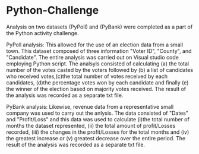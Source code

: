 # Python-Challenge
Analysis on two datasets (PyPoll) and (PyBank) were completed as a part of the Python activity challenge.

PyPoll analysis:
This allowed for the use of an election data from a small town. This dataset composed of three information "Voter ID", "County", and "Candidate". 
The entire analysis was carried out on Visual studio code employing Python script. The analsyis consisted of calculating (a) the total number of the votes casted by the voters followed by (b) a list of candidates who received votes,(c)the total number of votes received by each candidates, (d)the percentage votes won by each candidate and finally (e) the winner of the election based on majority votes received. The result of the analysis was recorded as a separate txt file.

PyBank analysis:
Likewise, revenue data from a representative small company was used to carry out the anlysis. The data consisted of 
"Dates" and "Profit/Loss" and this data was used to calculate (i)the total number of months the dataset represented, (ii) the total amount of profit/Losses recorded, (iii) the changes in the profit/Losses for the total months and (iv) the greatest increase or (v) greatest decrease over the entire period. The result of the analysis was recorded as a separate txt file.
